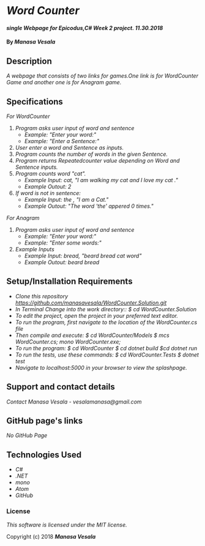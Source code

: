 # _Word Counter_

#### _single Webpage for Epicodus,C# Week 2 project. 11.30.2018_

#### By _**Manasa Vesala**_

## Description

_A webpage that consists of two links for games.One link is for WordCounter Game and another one is for Anagram game._

## Specifications

_For WordCounter_

1. _Program asks user input of word and sentence_
   * _Example: "Enter your word:"_ 
   * _Example: "Enter a Sentence:"_
2. _User enter a word and Sentence as inputs._
3. _Program counts the number of words in the given Sentence._
4. _Program returns Repeatedcounter value depending on Word and Sentence inputs._
5. _Program counts word "cat"._
   * _Example Input: cat, "I am walking my cat and I love my cat ."_
   * _Example Outout: 2_
6. _If word is not in sentence:_
   * _Example Input: the , "I am a Cat."_
   * _Example Outout: "The word 'the' appered 0 times."_  

_For Anagram_

1. _Program asks user input of word and sentence_
   * _Example: "Enter your word:"_ 
   * _Example: "Enter some words:"_
2. _Example Inputs_
   * _Example Input: bread, "beard bread cat word"_
   * _Example Outout: beard bread_

## Setup/Installation Requirements

* _Clone this repository https://github.com/manasavesala/WordCounter.Solution.git_
* _In Terminal Change into the work directory:: $ cd WordCounter.Solution_
* _To edit the project, open the project in your preferred text editor._
* _To run the program, first navigate to the location of the WordCounter.cs file_ 
* _Then compile and execute: $ cd WordCounter/Models $ mcs WordCounter.cs; mono WordCounter.exe;_
* _To run the program: $ cd WordCounter $ cd dotnet build $cd dotnet run_
* _To run the tests, use these commands: $ cd WordCounter.Tests $ dotnet test_
* _Navigate to localhost:5000 in your browser to view the splashpage._

## Support and contact details

_Contact Manasa Vesala - vesalamanasa@gmail.com_

## GitHub page's links

_No GitHub Page_

## Technologies Used

* _C#_
* _.NET_
* _mono_
* _Atom_
* _GitHub_

### License

*This software is licensed under the MIT license.*

Copyright (c) 2018 **_Manasa Vesala_**